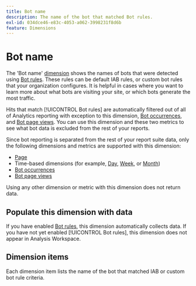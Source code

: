 ```yaml
---
title: Bot name
description: The name of the bot that matched Bot rules.
exl-id: 034dce46-e83c-4053-a062-3998231f8d6b
feature: Dimensions
---
```

# Bot name

The 'Bot name' [dimension](overview.md) shows the names of bots that were detected using [Bot rules](/help/admin/tools/manage-rs/edit-settings/general/bot-removal/bot-rules.md). These rules can be default IAB rules, or custom bot rules that your organization configures. It is helpful in cases where you want to learn more about what bots are visiting your site, or which bots generate the most traffic.

Hits that match [!UICONTROL Bot rules] are automatically filtered out of all of Analytics reporting with exception to this dimension, [Bot occurrences](../metrics/bot-occurrences.md), and [Bot page views](../metrics/bot-page-views.md). You can use this dimension and these two metrics to see what bot data is excluded from the rest of your reports.

Since bot reporting is separated from the rest of your report suite data, only the following dimensions and metrics are supported with this dimension:

* [Page](page.md)
* Time-based dimensions (for example, [Day](day.md), [Week](week.md), or [Month](month.md))
* [Bot occurrences](../metrics/bot-occurrences.md)
* [Bot page views](../metrics/bot-page-views.md)

Using any other dimension or metric with this dimension does not return data.

## Populate this dimension with data

If you have enabled [Bot rules](/help/admin/tools/manage-rs/edit-settings/general/bot-removal/bot-rules.md), this dimension automatically collects data. If you have not yet enabled [!UICONTROL Bot rules], this dimension does not appear in Analysis Workspace.

## Dimension items

Each dimension item lists the name of the bot that matched IAB or custom bot rule criteria.
